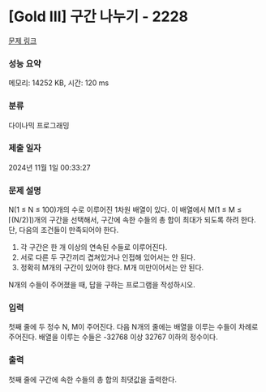# [Gold III] 구간 나누기 - 2228 

[문제 링크](https://www.acmicpc.net/problem/2228) 

### 성능 요약

메모리: 14252 KB, 시간: 120 ms

### 분류

다이나믹 프로그래밍

### 제출 일자

2024년 11월 1일 00:33:27

### 문제 설명

<p>N(1 ≤ N ≤ 100)개의 수로 이루어진 1차원 배열이 있다. 이 배열에서 M(1 ≤ M ≤ ⌈(N/2)⌉)개의 구간을 선택해서, 구간에 속한 수들의 총 합이 최대가 되도록 하려 한다. 단, 다음의 조건들이 만족되어야 한다.</p>

<ol>
	<li>각 구간은 한 개 이상의 연속된 수들로 이루어진다.</li>
	<li>서로 다른 두 구간끼리 겹쳐있거나 인접해 있어서는 안 된다.</li>
	<li>정확히 M개의 구간이 있어야 한다. M개 미만이어서는 안 된다.</li>
</ol>

<p>N개의 수들이 주어졌을 때, 답을 구하는 프로그램을 작성하시오.</p>

### 입력 

 <p>첫째 줄에 두 정수 N, M이 주어진다. 다음 N개의 줄에는 배열을 이루는 수들이 차례로 주어진다. 배열을 이루는 수들은 -32768 이상 32767 이하의 정수이다.</p>

### 출력 

 <p>첫째 줄에 구간에 속한 수들의 총 합의 최댓값을 출력한다.</p>

